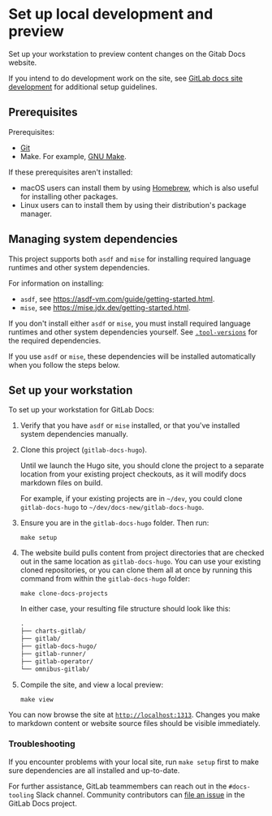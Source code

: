# Set up local development and preview

Set up your workstation to preview content changes on the Gitab Docs website.

If you intend to do development work on the site, see
[GitLab docs site development](development.md) for additional setup
guidelines.

## Prerequisites

Prerequisites:

- [Git](https://git-scm.com)
- Make. For example, [GNU Make](https://www.gnu.org/software/make/).

If these prerequisites aren't installed:

- macOS users can install them by using [Homebrew](https://brew.sh), which is also useful for installing other packages.
- Linux users can to install them by using their distribution's package manager.

## Managing system dependencies

This project supports both `asdf` and `mise` for installing required language runtimes and other system dependencies.

For information on installing:

- `asdf`, see <https://asdf-vm.com/guide/getting-started.html>.
- `mise`, see <https://mise.jdx.dev/getting-started.html>.

If you don't install either `asdf` or `mise`, you must install required language runtimes and other system dependencies yourself.
See [`.tool-versions`](../.tool-versions) for the required dependencies.

If you use `asdf` or `mise`, these dependencies will be installed automatically when you follow
the steps below.

## Set up your workstation

To set up your workstation for GitLab Docs:

1. Verify that you have `asdf` or `mise` installed, or that you've installed system dependencies manually.
1. Clone this project (`gitlab-docs-hugo`).

   Until we launch the Hugo site, you should clone the project to a separate
   location from your existing project checkouts, as it will modify docs markdown files on
   build.

   For example, if your existing projects are in `~/dev`, you could clone
   `gitlab-docs-hugo` to `~/dev/docs-new/gitlab-docs-hugo`.

1. Ensure you are in the `gitlab-docs-hugo` folder. Then run:

   ```shell
   make setup
   ```

1. The website build pulls content from project directories that are
   checked out in the same location as `gitlab-docs-hugo`. You can use your
   existing cloned repositories, or you can clone them all at once by running this command
   from within the `gitlab-docs-hugo` folder:

   ```shell
   make clone-docs-projects
   ```

   In either case, your resulting file structure should look like this:

   ```markdown
   .
   ├── charts-gitlab/
   ├── gitlab/
   ├── gitlab-docs-hugo/
   ├── gitlab-runner/
   ├── gitlab-operator/
   └── omnibus-gitlab/
   ```

1. Compile the site, and view a local preview:

   ```shell
   make view
   ```

You can now browse the site at [`http://localhost:1313`](http://localhost:1313). Changes you make to markdown content or
website source files should be visible immediately.

### Troubleshooting

If you encounter problems with your local site, run `make setup` first to make sure
dependencies are all installed and up-to-date.

For further assistance, GitLab teammembers can reach out in the `#docs-tooling` Slack channel.
Community contributors can [file an issue](https://gitlab.com/gitlab-org/technical-writing-group/gitlab-docs-hugo/-/issues)
in the GitLab Docs project.
